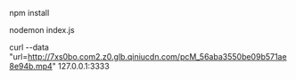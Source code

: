 npm install

nodemon index.js

curl --data "url=http://7xs0bo.com2.z0.glb.qiniucdn.com/pcM_56aba3550be09b571ae8e94b.mp4" 127.0.0.1:3333
